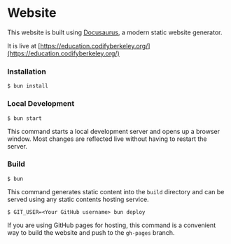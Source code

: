 # Website

This website is built using [Docusaurus](https://docusaurus.io/), a modern static website generator.

It is live at [https://education.codifyberkeley.org/](https://education.codifyberkeley.org/)

### Installation

```
$ bun install
```

### Local Development

```
$ bun start
```

This command starts a local development server and opens up a browser window. Most changes are reflected live without having to restart the server.

### Build

```
$ bun
```

This command generates static content into the `build` directory and can be served using any static contents hosting service.


```
$ GIT_USER=<Your GitHub username> bun deploy
```

If you are using GitHub pages for hosting, this command is a convenient way to build the website and push to the `gh-pages` branch.
